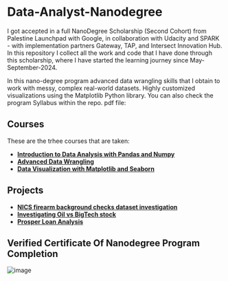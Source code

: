 # Data-Analyst-Nanodegree
I got accepted in a full NanoDegree Scholarship (Second Cohort) from Palestine Launchpad with Google, in collaboration with Udacity and SPARK - with implementation partners Gateway, TAP, and Intersect Innovation Hub. In this repository I collect all the work and code that I have done through this scholarship, where I have started the learning journey since May-September-2024.

In this nano-degree program advanced data wrangling skills that I obtain to work with messy, complex real-world datasets. Highly customized visualizations using the Matplotlib Python library. You can also check the program Syllabus within the repo. pdf file:

## Courses
These are the trhee courses that are taken: 
- **[Introduction to Data Analysis with Pandas and Numpy](https://github.com/sondosaabed/Introduction-to-Data-Analysis-with-Pandas-and-Numpy)**
- **[Advanced Data Wrangling](https://github.com/sondosaabed/Advanced-Data-Wrangling)**
- **[Data Visualization with Matplotlib and Seaborn](https://github.com/sondosaabed/Data-Visualization-with-Matplotlib-and-Seaborn)**

## Projects
- **[NICS firearm background checks dataset investigation](https://github.com/sondosaabed/NICS-firearm-background-checks-investigation)**
- **[Investigating Oil vs BigTech stock](https://github.com/sondosaabed/Oil-vs-BigTech-stock-investigation)**
- **[Prosper Loan Analysis](https://github.com/sondosaabed/Prosper-Loan-Analysis)**

## Verified Certificate Of Nanodegree Program Completion
![image](https://github.com/user-attachments/assets/08b50167-1be1-4660-9767-fca5a59d0d2f)

